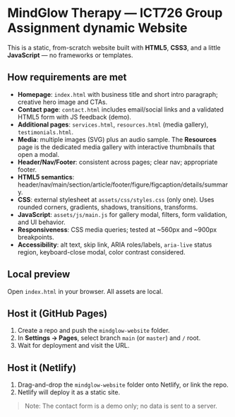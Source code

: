 # MindGlow Therapy — ICT726 Group Assignment dynamic Website

This is a static, from-scratch website built with **HTML5**, **CSS3**, and a little **JavaScript** — no frameworks or templates.

## How requirements are met

- **Homepage**: `index.html` with business title and short intro paragraph; creative hero image and CTAs.  
- **Contact page**: `contact.html` includes email/social links and a validated HTML5 form with JS feedback (demo).  
- **Additional pages**: `services.html`, `resources.html` (media gallery), `testimonials.html`.  
- **Media**: multiple images (SVG) plus an audio sample. The **Resources** page is the dedicated media gallery with interactive thumbnails that open a modal.  
- **Header/Nav/Footer**: consistent across pages; clear nav; appropriate footer.  
- **HTML5 semantics**: header/nav/main/section/article/footer/figure/figcaption/details/summary.  
- **CSS**: external stylesheet at `assets/css/styles.css` (only one). Uses rounded corners, gradients, shadows, transitions, transforms.  
- **JavaScript**: `assets/js/main.js` for gallery modal, filters, form validation, and UI behavior.  
- **Responsiveness**: CSS media queries; tested at ~560px and ~900px breakpoints.  
- **Accessibility**: alt text, skip link, ARIA roles/labels, `aria-live` status region, keyboard-close modal, color contrast considered.

## Local preview

Open `index.html` in your browser. All assets are local.

## Host it (GitHub Pages)

1. Create a repo and push the `mindglow-website` folder.  
2. In **Settings → Pages**, select branch `main` (or `master`) and `/` root.  
3. Wait for deployment and visit the URL.

## Host it (Netlify)

1. Drag-and-drop the `mindglow-website` folder onto Netlify, or link the repo.  
2. Netlify will deploy it as a static site.

> Note: The contact form is a demo only; no data is sent to a server.
